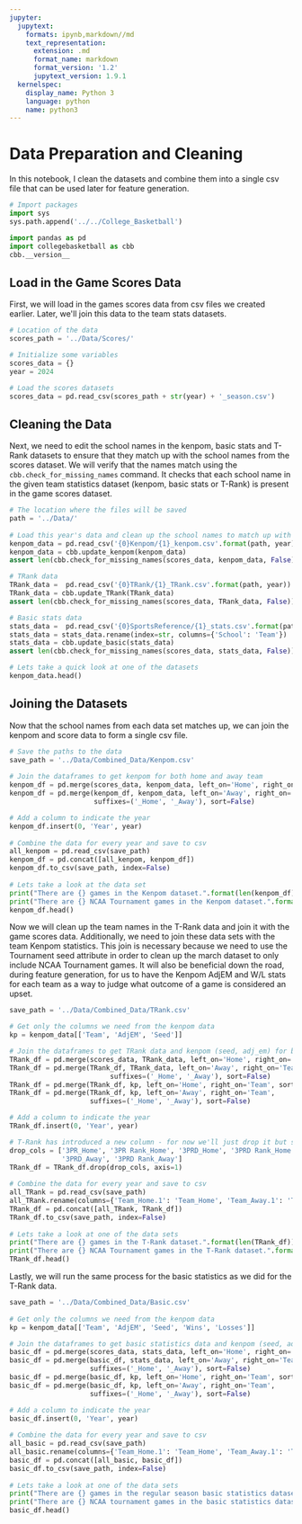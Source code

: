 ```yaml
---
jupyter:
  jupytext:
    formats: ipynb,markdown//md
    text_representation:
      extension: .md
      format_name: markdown
      format_version: '1.2'
      jupytext_version: 1.9.1
  kernelspec:
    display_name: Python 3
    language: python
    name: python3
---
```


# Data Preparation and Cleaning

In this notebook, I clean the datasets and combine them into a single csv file that can be used later for feature generation.

```python
# Import packages
import sys
sys.path.append('../../College_Basketball')

import pandas as pd
import collegebasketball as cbb
cbb.__version__
```

## Load in the Game Scores Data

First, we will load in the games scores data from csv files we created earlier. Later, we'll join this data to the team stats datasets. 

```python
# Location of the data
scores_path = '../Data/Scores/'

# Initialize some variables
scores_data = {}
year = 2024

# Load the scores datasets
scores_data = pd.read_csv(scores_path + str(year) + '_season.csv')
```

## Cleaning the Data

Next, we need to edit the school names in the kenpom, basic stats and T-Rank datasets to ensure that they match up with the school names from the scores dataset. We will verify that the names match using the `cbb.check_for_missing_names` command. It checks that each school name in the given team statistics dataset (kenpom, basic stats or T-Rank) is present in the game scores dataset.

```python
# The location where the files will be saved
path = '../Data/'
    
# Load this year's data and clean up the school names to match up with scores data
kenpom_data = pd.read_csv('{0}Kenpom/{1}_kenpom.csv'.format(path, year))
kenpom_data = cbb.update_kenpom(kenpom_data)
assert len(cbb.check_for_missing_names(scores_data, kenpom_data, False)) == 0

# TRank data
TRank_data =  pd.read_csv('{0}TRank/{1}_TRank.csv'.format(path, year))
TRank_data = cbb.update_TRank(TRank_data)
assert len(cbb.check_for_missing_names(scores_data, TRank_data, False)) == 0

# Basic stats data
stats_data =  pd.read_csv('{0}SportsReference/{1}_stats.csv'.format(path, year))
stats_data = stats_data.rename(index=str, columns={'School': 'Team'})
stats_data = cbb.update_basic(stats_data)
assert len(cbb.check_for_missing_names(scores_data, stats_data, False)) == 0
```

```python
# Lets take a quick look at one of the datasets
kenpom_data.head()
```

## Joining the Datasets

Now that the school names from each data set matches up, we can join the kenpom and score data to form a single csv file. 

```python
# Save the paths to the data 
save_path = '../Data/Combined_Data/Kenpom.csv'
    
# Join the dataframes to get kenpom for both home and away team
kenpom_df = pd.merge(scores_data, kenpom_data, left_on='Home', right_on='Team', sort=False)
kenpom_df = pd.merge(kenpom_df, kenpom_data, left_on='Away', right_on='Team', 
                     suffixes=('_Home', '_Away'), sort=False)

# Add a column to indicate the year
kenpom_df.insert(0, 'Year', year)
        
# Combine the data for every year and save to csv
all_kenpom = pd.read_csv(save_path)
kenpom_df = pd.concat([all_kenpom, kenpom_df])
kenpom_df.to_csv(save_path, index=False)
    
# Lets take a look at the data set
print("There are {} games in the Kenpom dataset.".format(len(kenpom_df)))
print("There are {} NCAA Tournament games in the Kenpom dataset.".format(len(cbb.filter_tournament(kenpom_df))))
kenpom_df.head()
```

Now we will clean up the team names in the T-Rank data and join it with the game scores data. Additionally, we need to join these data sets with the team Kenpom statistics. This join is necessary because we need to use the Tournament seed attribute in order to clean up the march dataset to only include NCAA Tournament games. It will also be beneficial down the road, during feature generation, for us to have the Kenpom AdjEM and W/L stats for each team as a way to judge what outcome of a game is considered an upset.

```python
save_path = '../Data/Combined_Data/TRank.csv'

# Get only the columns we need from the kenpom data
kp = kenpom_data[['Team', 'AdjEM', 'Seed']]

# Join the dataframes to get TRank data and kenpom (seed, adj_em) for both home and away team
TRank_df = pd.merge(scores_data, TRank_data, left_on='Home', right_on='Team', sort=False)
TRank_df = pd.merge(TRank_df, TRank_data, left_on='Away', right_on='Team', 
                         suffixes=('_Home', '_Away'), sort=False)
TRank_df = pd.merge(TRank_df, kp, left_on='Home', right_on='Team', sort=False)
TRank_df = pd.merge(TRank_df, kp, left_on='Away', right_on='Team', 
                    suffixes=('_Home', '_Away'), sort=False)

# Add a column to indicate the year
TRank_df.insert(0, 'Year', year)

# T-Rank has introduced a new column - for now we'll just drop it but should include in future
drop_cols = ['3PR_Home', '3PR Rank_Home', '3PRD_Home', '3PRD Rank_Home', '3PR_Away', '3PR Rank_Away', 
             '3PRD_Away', '3PRD Rank_Away']
TRank_df = TRank_df.drop(drop_cols, axis=1)
    
# Combine the data for every year and save to csv
all_TRank = pd.read_csv(save_path)
all_TRank.rename(columns={'Team_Home.1': 'Team_Home', 'Team_Away.1': 'Team_Away'}, inplace=True)
TRank_df = pd.concat([all_TRank, TRank_df])
TRank_df.to_csv(save_path, index=False)
    
# Lets take a look at one of the data sets
print("There are {} games in the T-Rank dataset.".format(len(TRank_df)))
print("There are {} NCAA Tournament games in the T-Rank dataset.".format(len(cbb.filter_tournament(TRank_df))))
TRank_df.head()
```

Lastly, we will run the same process for the basic statistics as we did for the T-Rank data.

```python
save_path = '../Data/Combined_Data/Basic.csv'
    
# Get only the columns we need from the kenpom data
kp = kenpom_data[['Team', 'AdjEM', 'Seed', 'Wins', 'Losses']]

# Join the dataframes to get basic statistics data and kenpom (seed, adj_em) for both home and away team
basic_df = pd.merge(scores_data, stats_data, left_on='Home', right_on='Team', sort=False)
basic_df = pd.merge(basic_df, stats_data, left_on='Away', right_on='Team', 
                    suffixes=('_Home', '_Away'), sort=False)
basic_df = pd.merge(basic_df, kp, left_on='Home', right_on='Team', sort=False)
basic_df = pd.merge(basic_df, kp, left_on='Away', right_on='Team', 
                    suffixes=('_Home', '_Away'), sort=False)

# Add a column to indicate the year
basic_df.insert(0, 'Year', year)
    
# Combine the data for every year and save to csv
all_basic = pd.read_csv(save_path)
all_basic.rename(columns={'Team_Home.1': 'Team_Home', 'Team_Away.1': 'Team_Away'}, inplace=True)
basic_df = pd.concat([all_basic, basic_df])
basic_df.to_csv(save_path, index=False)
    
# Lets take a look at one of the data sets
print("There are {} games in the regular season basic statistics dataset.".format(len(basic_df)))
print("There are {} NCAA tournament games in the basic statistics dataset.".format(len(cbb.filter_tournament(basic_df))))
basic_df.head()
```

```python

```
